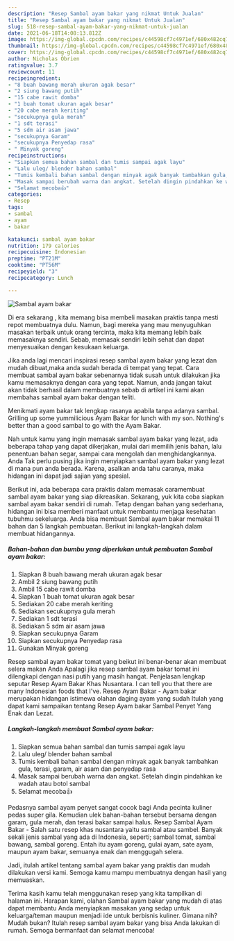 ```yaml
---
description: "Resep Sambal ayam bakar yang nikmat Untuk Jualan"
title: "Resep Sambal ayam bakar yang nikmat Untuk Jualan"
slug: 518-resep-sambal-ayam-bakar-yang-nikmat-untuk-jualan
date: 2021-06-18T14:08:13.812Z
image: https://img-global.cpcdn.com/recipes/c44598cf7c4971ef/680x482cq70/sambal-ayam-bakar-foto-resep-utama.jpg
thumbnail: https://img-global.cpcdn.com/recipes/c44598cf7c4971ef/680x482cq70/sambal-ayam-bakar-foto-resep-utama.jpg
cover: https://img-global.cpcdn.com/recipes/c44598cf7c4971ef/680x482cq70/sambal-ayam-bakar-foto-resep-utama.jpg
author: Nicholas Obrien
ratingvalue: 3.7
reviewcount: 11
recipeingredient:
- "8 buah bawang merah ukuran agak besar"
- "2 siung bawang putih"
- "15 cabe rawit domba"
- "1 buah tomat ukuran agak besar"
- "20 cabe merah keriting"
- "secukupnya gula merah"
- "1 sdt terasi"
- "5 sdm air asam jawa"
- "secukupnya Garam"
- "secukupnya Penyedap rasa"
- " Minyak goreng"
recipeinstructions:
- "Siapkan semua bahan sambal dan tumis sampai agak layu"
- "Lalu uleg/ blender bahan sambal"
- "Tumis kembali bahan sambal dengan minyak agak banyak tambahkan gula, terasi, garam, air asam dan penyedap rasa"
- "Masak sampai berubah warna dan angkat. Setelah dingin pindahkan ke wadah atau botol sambal"
- "Selamat mecoba👍"
categories:
- Resep
tags:
- sambal
- ayam
- bakar

katakunci: sambal ayam bakar 
nutrition: 179 calories
recipecuisine: Indonesian
preptime: "PT21M"
cooktime: "PT56M"
recipeyield: "3"
recipecategory: Lunch

---
```



![Sambal ayam bakar](https://img-global.cpcdn.com/recipes/c44598cf7c4971ef/680x482cq70/sambal-ayam-bakar-foto-resep-utama.jpg)

Di era  sekarang , kita memang bisa membeli masakan praktis tanpa mesti repot membuatnya dulu. Namun, bagi mereka yang mau menyuguhkan masakan terbaik untuk orang tercinta, maka kita memang lebih baik memasaknya sendiri. Sebab, memasak sendiri lebih sehat dan dapat menyesuaikan dengan kesukaan keluarga.

Jika anda lagi mencari inspirasi resep sambal ayam bakar yang lezat dan mudah dibuat,maka anda sudah berada di tempat yang tepat. Cara membuat sambal ayam bakar  sebenarnya tidak susah untuk dilakukan jika kamu memasaknya dengan cara yang tepat. Namun, anda jangan takut akan tidak berhasil dalam membuatnya 
sebab di artikel ini kami akan membahas sambal ayam bakar dengan teliti.  

Menikmati ayam bakar tak lengkap rasanya apabila tanpa adanya sambal. Grilling up some yummilicious Ayam Bakar for lunch with my son. Nothing&#39;s better than a good sambal to go with the Ayam Bakar.

Nah untuk kamu yang ingin memasak sambal ayam bakar yang lezat, ada beberapa tahap yang dapat dikerjakan, mulai dari memilih jenis bahan, lalu penentuan bahan segar, sampai cara mengolah dan menghidangkannya. Anda Tak perlu pusing jika ingin menyiapkan sambal ayam bakar yang lezat di mana pun anda berada. Karena, asalkan anda  tahu caranya, maka hidangan ini dapat jadi sajian yang spesial.

Berikut ini, ada beberapa cara praktis  dalam memasak caramembuat sambal ayam bakar yang siap dikreasikan. Sekarang, yuk kita coba siapkan sambal ayam bakar sendiri di rumah. Tetap dengan bahan yang sederhana, hidangan ini bisa memberi manfaat untuk membantu menjaga kesehatan tubuhmu sekeluarga. Anda bisa membuat Sambal ayam bakar memakai 11 bahan dan 5 langkah pembuatan. Berikut ini langkah-langkah dalam membuat hidangannya.

<!--inarticleads1-->

##### Bahan-bahan dan bumbu yang diperlukan untuk pembuatan Sambal ayam bakar:

1. Siapkan 8 buah bawang merah ukuran agak besar
1. Ambil 2 siung bawang putih
1. Ambil 15 cabe rawit domba
1. Siapkan 1 buah tomat ukuran agak besar
1. Sediakan 20 cabe merah keriting
1. Sediakan secukupnya gula merah
1. Sediakan 1 sdt terasi
1. Sediakan 5 sdm air asam jawa
1. Siapkan secukupnya Garam
1. Siapkan secukupnya Penyedap rasa
1. Gunakan  Minyak goreng


Resep sambal ayam bakar tomat yang beikut ini benar-benar akan membuat selera makan Anda Apalagi jika resep sambal ayam bakar tomat ini dilengkapi dengan nasi putih yang masih hangat. Penjelasan lengkap seputar Resep Ayam Bakar Khas Nusantara. I can tell you that there are many Indonesian foods that I&#39;ve. Resep Ayam Bakar - Ayam bakar merupakan hidangan istimewa olahan daging ayam yang sudah Itulah yang dapat kami sampaikan tentang Resep Ayam bakar Sambal Penyet Yang Enak dan Lezat. 

<!--inarticleads2-->

##### Langkah-langkah membuat Sambal ayam bakar:

1. Siapkan semua bahan sambal dan tumis sampai agak layu
1. Lalu uleg/ blender bahan sambal
1. Tumis kembali bahan sambal dengan minyak agak banyak tambahkan gula, terasi, garam, air asam dan penyedap rasa
1. Masak sampai berubah warna dan angkat. Setelah dingin pindahkan ke wadah atau botol sambal
1. Selamat mecoba👍


Pedasnya sambal ayam penyet sangat cocok bagi Anda pecinta kuliner pedas super gila. Kemudian ulek bahan-bahan tersebut bersama dengan garam, gula merah, dan terasi bakar sampai halus. Resep Sambal Ayam Bakar - Salah satu resep khas nusantara yaitu sambal atau sambel. Banyak sekali jenis sambal yang ada di Indonesia, seperti; sambal tomat, sambal bawang, sambal goreng. Entah itu ayam goreng, gulai ayam, sate ayam, maupun ayam bakar, semuanya enak dan menggugah selera. 

Jadi, itulah artikel tentang  sambal ayam bakar  yang praktis dan mudah dilakukan versi kami. Semoga kamu mampu membuatnya dengan hasil yang memuaskan. 

Terima kasih kamu telah menggunakan resep yang kita tampilkan di halaman ini. Harapan kami, olahan  Sambal ayam bakar yang mudah di atas dapat membantu Anda menyiapkan masakan yang sedap untuk keluarga/teman maupun menjadi ide untuk berbisnis kuliner. Gimana nih? Mudah bukan? Itulah resep sambal ayam bakar yang bisa Anda lakukan di rumah. Semoga bermanfaat dan selamat mencoba!

